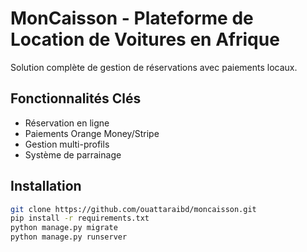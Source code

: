 # MonCaisson - Plateforme de Location de Voitures en Afrique

Solution complète de gestion de réservations avec paiements locaux.

## Fonctionnalités Clés
- Réservation en ligne
- Paiements Orange Money/Stripe
- Gestion multi-profils
- Système de parrainage

## Installation
```bash
git clone https://github.com/ouattaraibd/moncaisson.git
pip install -r requirements.txt
python manage.py migrate
python manage.py runserver